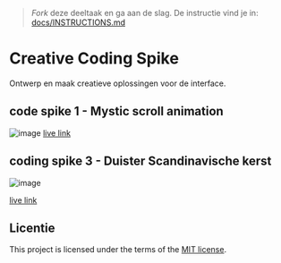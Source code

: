 > _Fork_ deze deeltaak en ga aan de slag. 
De instructie vind je in: [docs/INSTRUCTIONS.md](docs/INSTRUCTIONS.md)

# Creative Coding Spike

Ontwerp en maak creatieve oplossingen voor de interface.
## code spike 1 - Mystic scroll animation
![image](https://github.com/user-attachments/assets/480ecb8d-e856-47b9-9c05-38a99d988cc4)
[live link](https://exquisite-peony-74b8a9.netlify.app/home)

## coding spike 3 - Duister Scandinavische kerst
![image](https://github.com/user-attachments/assets/12415217-c76e-4b82-9265-93157b6ab718)

[live link](https://effervescent-cocada-abdd59.netlify.app/tour-overview)


## Licentie

This project is licensed under the terms of the [MIT license](./LICENSE).
